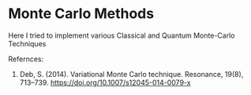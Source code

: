 # Monte Carlo Methods

Here I tried to implement various Classical and Quantum Monte-Carlo Techniques

Refernces:
1. Deb, S. (2014). Variational Monte Carlo technique. Resonance, 19(8), 713–739. https://doi.org/10.1007/s12045-014-0079-x
